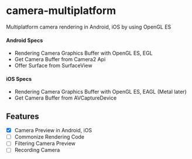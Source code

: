 # camera-multiplatform

Multiplatform camera rendering in Android, iOS by using OpenGL ES

#### Android Specs
- Rendering Camera Graphics Buffer with OpenGL ES, EGL
- Get Camera Buffer from Camera2 Api
- Offer Surface from SurfaceView

#### iOS Specs
- Rendering Camera Graphics Buffer with OpenGL ES, EAGL (Metal later)
- Get Camera Buffer from AVCaptureDevice

## Features
- [x] Camera Preview in Android, iOS
- [ ] Commonize Rendering Code
- [ ] Filtering Camera Preview
- [ ] Recording Camera
